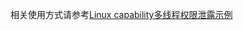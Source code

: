 相关使用方式请参考[Linux capability多线程权限泄露示例](http://blog.coderhuo.tech/2022/02/01/linux_capability_example/)
